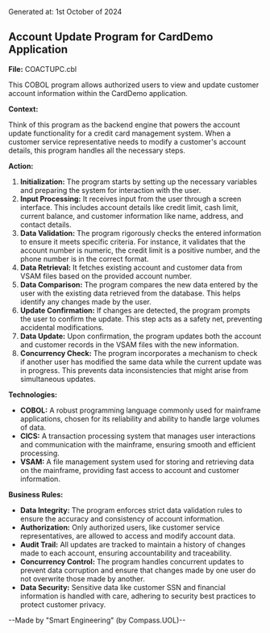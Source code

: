 Generated at: 1st October of 2024

## Account Update Program for CardDemo Application

**File:**  COACTUPC.cbl

This COBOL program allows authorized users to view and update customer account information within the CardDemo application. 

**Context:**

Think of this program as the backend engine that powers the account update functionality for a credit card management system. When a customer service representative needs to modify a customer's account details, this program handles all the necessary steps.

**Action:**

1. **Initialization:** The program starts by setting up the necessary variables and preparing the system for interaction with the user.
2. **Input Processing:** It receives input from the user through a screen interface. This includes account details like credit limit, cash limit, current balance, and customer information like name, address, and contact details.
3. **Data Validation:** The program rigorously checks the entered information to ensure it meets specific criteria. For instance, it validates that the account number is numeric, the credit limit is a positive number, and the phone number is in the correct format.
4. **Data Retrieval:** It fetches existing account and customer data from VSAM files based on the provided account number.
5. **Data Comparison:**  The program compares the new data entered by the user with the existing data retrieved from the database. This helps identify any changes made by the user.
6. **Update Confirmation:** If changes are detected, the program prompts the user to confirm the update. This step acts as a safety net, preventing accidental modifications.
7. **Data Update:** Upon confirmation, the program updates both the account and customer records in the VSAM files with the new information.
8. **Concurrency Check:** The program incorporates a mechanism to check if another user has modified the same data while the current update was in progress. This prevents data inconsistencies that might arise from simultaneous updates.

**Technologies:**

* **COBOL:** A robust programming language commonly used for mainframe applications, chosen for its reliability and ability to handle large volumes of data.
* **CICS:** A transaction processing system that manages user interactions and communication with the mainframe, ensuring smooth and efficient processing.
* **VSAM:** A file management system used for storing and retrieving data on the mainframe, providing fast access to account and customer information.

**Business Rules:**

* **Data Integrity:** The program enforces strict data validation rules to ensure the accuracy and consistency of account information.
* **Authorization:** Only authorized users, like customer service representatives, are allowed to access and modify account data.
* **Audit Trail:** All updates are tracked to maintain a history of changes made to each account, ensuring accountability and traceability.
* **Concurrency Control:** The program handles concurrent updates to prevent data corruption and ensure that changes made by one user do not overwrite those made by another.
* **Data Security:**  Sensitive data like customer SSN and financial information is handled with care, adhering to security best practices to protect customer privacy.

--Made by "Smart Engineering" (by Compass.UOL)--
